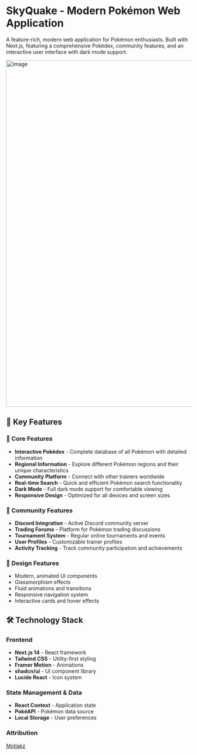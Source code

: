 # SkyQuake - Modern Pokémon Web Application

A feature-rich, modern web application for Pokémon enthusiasts. Built with Next.js, featuring a comprehensive Pokédex, community features, and an interactive user interface with dark mode support.

<img width="946" alt="image" src="https://github.com/user-attachments/assets/45feb8de-d068-4400-8402-d1a0c6ba1062" />

## 🌟 Key Features

### 📱 Core Features

- **Interactive Pokédex** - Complete database of all Pokémon with detailed information
- **Regional Information** - Explore different Pokémon regions and their unique characteristics
- **Community Platform** - Connect with other trainers worldwide
- **Real-time Search** - Quick and efficient Pokémon search functionality
- **Dark Mode** - Full dark mode support for comfortable viewing
- **Responsive Design** - Optimized for all devices and screen sizes

### 💫 Community Features

- **Discord Integration** - Active Discord community server
- **Trading Forums** - Platform for Pokémon trading discussions
- **Tournament System** - Regular online tournaments and events
- **User Profiles** - Customizable trainer profiles
- **Activity Tracking** - Track community participation and achievements

### 🎨 Design Features

- Modern, animated UI components
- Glassmorphism effects
- Fluid animations and transitions
- Responsive navigation system
- Interactive cards and hover effects

## 🛠️ Technology Stack

### Frontend

- **Next.js 14** - React framework
- **Tailwind CSS** - Utility-first styling
- **Framer Motion** - Animations
- **shadcn/ui** - UI component library
- **Lucide React** - Icon system

### State Management & Data

- **React Context** - Application state
- **PokéAPI** - Pokémon data source
- **Local Storage** - User preferences

### Attribution

[Motlakz]("https://github.com/Motlakz)
